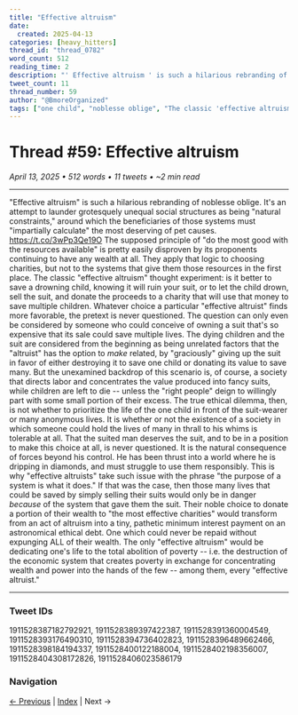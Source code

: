 ```yaml
---
title: "Effective altruism"
date:
  created: 2025-04-13
categories: [heavy_hitters]
thread_id: "thread_0782"
word_count: 512
reading_time: 2
description: "' Effective altruism ' is such a hilarious rebranding of noblesse oblige ."
tweet_count: 11
thread_number: 59
author: "@BmoreOrganized"
tags: ["one child", "noblesse oblige", "The classic 'effective altruism", "The supposed principle", "The dying children"]
---
```

# Thread #59: Effective altruism

*April 13, 2025 • 512 words • 11 tweets • ~2 min read*

---

"Effective altruism" is such a hilarious rebranding of noblesse oblige. It's an attempt to launder grotesquely unequal social structures as being "natural constraints," around which the beneficiaries of those systems must "impartially calculate" the most deserving of pet causes. https://t.co/3wPp3Qe19O The supposed principle of "do the most good with the resources available" is pretty easily disproven by its proponents continuing to have any wealth at all. They apply that logic to choosing charities, but not to the systems that give them those resources in the first place. The classic "effective altruism" thought experiment: is it better to save a drowning child, knowing it will ruin your suit, or to let the child drown, sell the suit, and donate the proceeds to a charity that will use that money to save multiple children. Whatever choice a particular "effective altruist" finds more favorable, the pretext is never questioned. The question can only even be considered by someone who could conceive of owning a suit that's so expensive that its sale could save multiple lives. The dying children and the suit are considered from the beginning as being unrelated factors that the "altruist" has the option to *make* related, by "graciously" giving up the suit in favor of either destroying it to save one child or donating its value to save many. But the unexamined backdrop of this scenario is, of course, a society that directs labor and concentrates the value produced into fancy suits, while children are left to die -- unless the "right people" deign to willingly part with some small portion of their excess. The true ethical dilemma, then, is not whether to prioritize the life of the one child in front of the suit-wearer or many anonymous lives. It is whether or not the existence of a society in which someone could hold the lives of many in thrall to his whims is tolerable at all. That the suited man deserves the suit, and to be in a position to make this choice at all, is never questioned. It is the natural consequence of forces beyond his control. He has been thrust into a world where he is dripping in diamonds, and must struggle to use them responsibly. This is why "effective altruists" take such issue with the phrase "the purpose of a system is what it does." If that was the case, then those many lives that could be saved by simply selling their suits would only be in danger *because* of the system that gave them the suit. Their noble choice to donate a portion of their wealth to "the most effective charities" would transform from an act of altruism into a tiny, pathetic minimum interest payment on an astronomical ethical debt. One which could never be repaid without expunging ALL of their wealth. The only "effective altruism" would be dedicating one's life to the total abolition of poverty -- i.e. the destruction of the economic system that creates poverty in exchange for concentrating wealth and power into the hands of the few -- among them, every "effective altruist."

---

### Tweet IDs
1911528387182792921, 1911528389397422387, 1911528391360004549, 1911528393176490310, 1911528394736402823, 1911528396489662466, 1911528398184194337, 1911528400122188004, 1911528402198356007, 1911528404308172826, 1911528406023586179

### Navigation
[← Previous](058-*.md) | [Index](index.md) | Next →